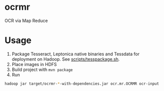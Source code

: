 # ocrmr
OCR via Map Reduce

# Usage
1. Package Tesseract, Leptonica native binaries and Tessdata for deployment on Hadoop. See [scripts/tesspackage.sh](scripts/tesspackage.sh).
2. Place images in HDFS
3. Build project with `mvn package`
4. Run
```bash
hadoop jar target/ocrmr-*-with-dependencies.jar ocr.mr.OCRMR ocr-input ocr-output -Djava.library.path=/usr/lib/jni
```
